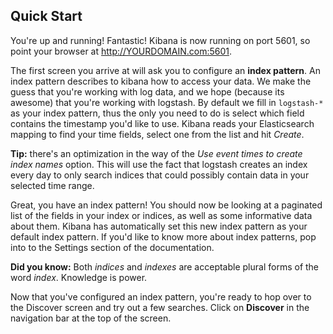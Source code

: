 ## Quick Start

You're up and running! Fantastic! Kibana is now running on port 5601, so point your browser at http://YOURDOMAIN.com:5601.

The first screen you arrive at will ask you to configure an **index pattern**. An index pattern describes to kibana how to access your data. We make the guess that you're working with log data, and we hope (because its awesome) that you're working with logstash. By default we fill in `logstash-*` as your index pattern, thus the only you need to do is select which field contains the timestamp you'd like to use. Kibana reads your Elasticsearch mapping to find your time fields, select one from the list and hit *Create*.

**Tip:** there's an optimization in the way of the *Use event times to create index names* option. This will use the fact that logstash creates an index every day to only search indices that could possibly contain data in your selected time range.

Great, you have an index pattern! You should now be looking at a paginated list of the fields in your index or indices, as well as some informative data about them. Kibana has automatically set this new index pattern as your default index pattern. If you'd like to know more about index patterns, pop into to the Settings section of the documentation.

**Did you know:** Both *indices* and *indexes* are acceptable plural forms of the word *index*. Knowledge is power.

Now that you've configured an index pattern, you're ready to hop over to the Discover screen and try out a few searches. Click on **Discover** in the navigation bar at the top of the screen.
